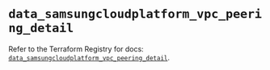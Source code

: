 # `data_samsungcloudplatform_vpc_peering_detail`

Refer to the Terraform Registry for docs: [`data_samsungcloudplatform_vpc_peering_detail`](https://registry.terraform.io/providers/samsungsdscloud/samsungcloudplatform/3.13.0/docs/data-sources/vpc_peering_detail).
